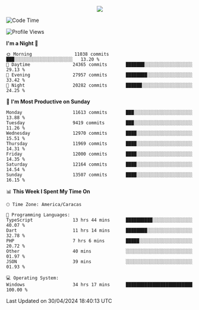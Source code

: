 <p align="center">
  <a href="http://www.github.com/thevacs">
    <img src="https://github-readme-streak-stats.herokuapp.com/?user=thevacs&stroke=ffffff&background=1c1917&ring=0891b2&fire=0891b2&currStreakNum=ffffff&currStreakLabel=0891b2&sideNums=ffffff&sideLabels=ffffff&dates=ffffff&hide_border=true" />
  </a>
</p>

<!--START_SECTION:waka-->
![Code Time](http://img.shields.io/badge/Code%20Time-2%2C487%20hrs%2048%20mins-blue)

![Profile Views](http://img.shields.io/badge/Profile%20Views-0-blue)

**I'm a Night 🦉** 

```text
🌞 Morning                11038 commits       ███░░░░░░░░░░░░░░░░░░░░░░   13.20 % 
🌆 Daytime                24365 commits       ███████░░░░░░░░░░░░░░░░░░   29.13 % 
🌃 Evening                27957 commits       ████████░░░░░░░░░░░░░░░░░   33.42 % 
🌙 Night                  20282 commits       ██████░░░░░░░░░░░░░░░░░░░   24.25 % 
```
📅 **I'm Most Productive on Sunday** 

```text
Monday                   11613 commits       ███░░░░░░░░░░░░░░░░░░░░░░   13.88 % 
Tuesday                  9419 commits        ███░░░░░░░░░░░░░░░░░░░░░░   11.26 % 
Wednesday                12970 commits       ████░░░░░░░░░░░░░░░░░░░░░   15.51 % 
Thursday                 11969 commits       ████░░░░░░░░░░░░░░░░░░░░░   14.31 % 
Friday                   12000 commits       ████░░░░░░░░░░░░░░░░░░░░░   14.35 % 
Saturday                 12164 commits       ████░░░░░░░░░░░░░░░░░░░░░   14.54 % 
Sunday                   13507 commits       ████░░░░░░░░░░░░░░░░░░░░░   16.15 % 
```


📊 **This Week I Spent My Time On** 

```text
🕑︎ Time Zone: America/Caracas

💬 Programming Languages: 
TypeScript               13 hrs 44 mins      ██████████░░░░░░░░░░░░░░░   40.07 % 
Dart                     11 hrs 14 mins      ████████░░░░░░░░░░░░░░░░░   32.78 % 
PHP                      7 hrs 6 mins        █████░░░░░░░░░░░░░░░░░░░░   20.72 % 
Other                    40 mins             ░░░░░░░░░░░░░░░░░░░░░░░░░   01.97 % 
JSON                     39 mins             ░░░░░░░░░░░░░░░░░░░░░░░░░   01.93 % 

💻 Operating System: 
Windows                  34 hrs 17 mins      █████████████████████████   100.00 % 
```


 Last Updated on 30/04/2024 18:40:13 UTC
<!--END_SECTION:waka-->
